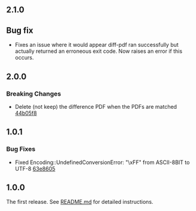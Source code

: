## 2.1.0

## Bug fix

- Fixes an issue where it would appear diff-pdf ran successfully but actually returned an erroneous exit code. Now raises an error if this occurs.

## 2.0.0

### Breaking Changes

- Delete (not keep) the difference PDF when the PDFs are matched [44b05f8](https://github.com/hidakatsuya/pdf_matcher/commit/44b05f8c0df8d2429e3b6c50e2fbb02ed87ee139)

## 1.0.1

### Bug Fixes

- Fixed Encoding::UndefinedConversionError: "\xFF" from ASCII-8BIT to UTF-8 [63e8605](https://github.com/hidakatsuya/pdf_matcher/commit/63e860516d77863978a1b22c8674aa2e78572613)

## 1.0.0

The first release. See [README.md](README.md) for detailed instructions.

